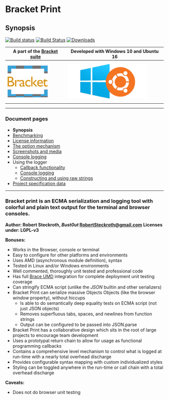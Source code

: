# Bracket Print
## Synopsis

[![Build status](https://ci.appveyor.com/api/projects/status/ubnsgah9goq3ryfu/branch/master?svg=true)](https://ci.appveyor.com/project/restarian/bracket-print/branch/master) [![Build Status](https://travis-ci.org/restarian/bracket_print.svg?branch=master)](https://travis-ci.org/restarian/bracket_print) [![Downloads](https://img.shields.io/npm/dm/bracket_print.svg?svg=true)](https://npmjs.org/package/bracket_print)

| A part of the [Bracket suite](https://github.com/restarian/restarian/blob/master/bracket/README.md)| Developed with Windows 10 and Ubuntu 16 
| ---- | ----
| ![Bracket](https://raw.githubusercontent.com/restarian/restarian/master/bracket/doc/image/bracket_logo_small.png) | [![Ubuntu on Windows](https://raw.githubusercontent.com/restarian/restarian/master/doc/image/ubuntu_windows_logo.png)](https://github.com/Microsoft/BashOnWindows) | 

---
### Document pages
* **Synopsis**
* [Benchmarking](https://github.com/restarian/bracket_print/blob/master/docs/benchmarks.md)
* [License information](https://github.com/restarian/bracket_print/blob/master/docs/license.md)
* [The option mechanism](https://github.com/restarian/bracket_print/blob/master/docs/options.md)
* [Screenshots and media](https://github.com/restarian/bracket_print/blob/master/docs/screenshot.md)
* [Console logging](https://github.com/restarian/bracket_print/blob/master/docs/style_map.md)
* Using the logger
  * [Callback functionality](https://github.com/restarian/bracket_print/blob/master/docs/using_the_logger/as_callback.md)
  * [Console logging](https://github.com/restarian/bracket_print/blob/master/docs/using_the_logger/as_logger.md)
  * [Constructing and using raw strings](https://github.com/restarian/bracket_print/blob/master/docs/using_the_logger/as_string.md)
* [Project specification data](https://github.com/restarian/bracket_print/blob/master/docs/specification.md)

---

### Bracket print is an ECMA serialization and logging tool with colorful and plain text output for the terminal and browser consoles.

**Author: Robert Steckroth, *Bust0ut* [<RobertSteckroth@gmail.com>](mailto:robertsteckroth@gmail.com)**
**Licenses under: LGPL-v3**

**Bonuses:**
* Works in the Browser, console or terminal
* Easy to configure for other platforms and environments
* Uses AMD (asynchronous module definition), syntax
* Tested in Linux and/or Windows environments
* Well commented, thoroughly unit tested and professional code
* Has full [Brace UMD](https://npmjs.org/packages/brace_umd) integration for complete deployment unit testing coverage
* Can stringify ECMA script (unlike the *JSON* builtin and other serializers)
* Bracket Print can serialize massive Objects Objects (like the browser *window* property), without hiccups
	* Is able to do semantically deep equality tests on ECMA script (not just JSON objects)
	* Removes superfluous tabs, spaces, and newlines from function strings
	* Output can be configured to be passed into JSON.parse 
* Bracket Print has a collaborative design which sits in the root of large projects to encourage team development
* Uses a prototypal return chain to allow for usage as functional programming callbacks
* Contains a comprehensive level mechanism to control what is logged at run-time with a nearly total overhead discharge
* Provides configurable syntax mapping with custom individualized styles
* Styling can be toggled anywhere in the run-time or call chain with a total overhead discharge

**Caveats:**
* Does not do browser unit testing




